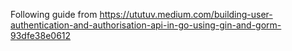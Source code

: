 Following guide from https://ututuv.medium.com/building-user-authentication-and-authorisation-api-in-go-using-gin-and-gorm-93dfe38e0612